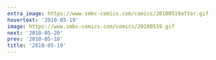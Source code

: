 ```yaml
---
extra_image: https://www.smbc-comics.com/comics/20100519after.gif
hovertext: '2010-05-19'
image: https://www.smbc-comics.com/comics/20100519.gif
next: '2010-05-20'
prev: '2010-05-18'
title: '2010-05-19'
---
```

